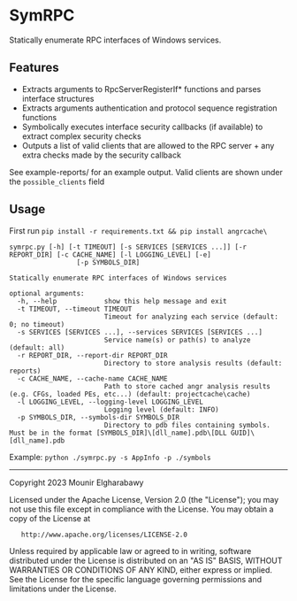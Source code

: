 
# SymRPC

Statically enumerate RPC interfaces of Windows services.

## Features
- Extracts arguments to RpcServerRegisterIf* functions and parses interface structures
- Extracts arguments authentication and protocol sequence registration functions
- Symbolically executes interface security callbacks (if available) to extract complex security checks
- Outputs a list of valid clients that are allowed to the RPC server + any extra checks made by the security callback

See example-reports/ for an example output. Valid clients are shown under the `possible_clients` field

## Usage
First run `pip install -r requirements.txt && pip install angrcache\`

```
symrpc.py [-h] [-t TIMEOUT] [-s SERVICES [SERVICES ...]] [-r REPORT_DIR] [-c CACHE_NAME] [-l LOGGING_LEVEL] [-e]
                 [-p SYMBOLS_DIR]

Statically enumerate RPC interfaces of Windows services

optional arguments:
  -h, --help            show this help message and exit
  -t TIMEOUT, --timeout TIMEOUT
                        Timeout for analyzing each service (default: 0; no timeout)
  -s SERVICES [SERVICES ...], --services SERVICES [SERVICES ...]
                        Service name(s) or path(s) to analyze (default: all)
  -r REPORT_DIR, --report-dir REPORT_DIR
                        Directory to store analysis results (default: reports)
  -c CACHE_NAME, --cache-name CACHE_NAME
                        Path to store cached angr analysis results (e.g. CFGs, loaded PEs, etc...) (default: projectcache\cache)
  -l LOGGING_LEVEL, --logging-level LOGGING_LEVEL
                        Logging level (default: INFO)
  -p SYMBOLS_DIR, --symbols-dir SYMBOLS_DIR
                        Directory to pdb files containing symbols. Must be in the format [SYMBOLS_DIR]\[dll_name].pdb\[DLL GUID]\[dll_name].pdb
```

Example:
`python ./symrpc.py -s AppInfo -p ./symbols`

---
   Copyright 2023 Mounir Elgharabawy

   Licensed under the Apache License, Version 2.0 (the "License");
   you may not use this file except in compliance with the License.
   You may obtain a copy of the License at

       http://www.apache.org/licenses/LICENSE-2.0

   Unless required by applicable law or agreed to in writing, software
   distributed under the License is distributed on an "AS IS" BASIS,
   WITHOUT WARRANTIES OR CONDITIONS OF ANY KIND, either express or implied.
   See the License for the specific language governing permissions and
   limitations under the License.
